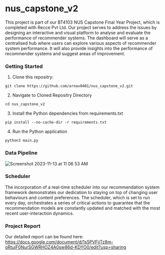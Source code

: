 # nus_capstone_v2
This project is part of our BT4103 NUS Capstone Final Year Project, which is completed with Recce Pvt Ltd. Our project serves to address the issues by designing an interactive and visual platform to analyse and evaluate the performance of recommender systems. The dashboard will serve as a centralised hub where users can explore various aspects of recommender system performance. It will also provide insights into the performance of recommender systems and suggest areas of improvement.

### Getting Started
1. Clone this repositry:

``` 
git clone https://github.com/arnav0401/nus_capstone_v2.git
```

2. Navigate to Cloned Repositry Directory

``` 
cd nus_capstone_v2
```

3. Install the Python dependencies from requirements.txt

``` 
pip install --no-cache-dir -r requirements.txt
```

4. Run the Python application

``` 
python3 main.py
```
### Data Pipeline
![Screenshot 2023-11-13 at 11 06 53 AM](https://github.com/arnav0401/nus_capstone_v2/assets/65774796/a061cd3c-6c57-446e-9e43-36261afa6dba)

### Scheduler 
The incorporation of a real-time scheduler into our recommendation system framework demonstrates our dedication to staying on top of changing user behaviours and content preferences. The scheduler, which is set to run every day, orchestrates a series of critical actions to guarantee that the recommendation models are constantly updated and matched with the most recent user-interaction dynamics.

### Project Report
Our detailed report can be found here: https://docs.google.com/document/d/1s5PVFjjTz8m-oRtuiF0NurSGWRHOZ4A0sw86d-KDYO0/edit?usp=sharing